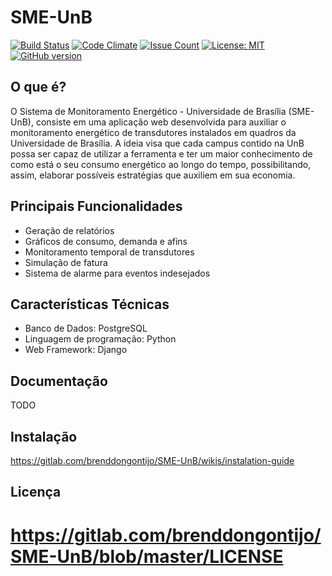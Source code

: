 # SME-UnB
[![Build Status](https://travis-ci.org/fga-gpp-mds/2016.2-SME_UnB.svg?branch=master)](https://travis-ci.org/fga-gpp-mds/2016.2-SME_UnB)
[![Code Climate](https://codeclimate.com/github/fga-gpp-mds/2016.2-SME_UnB/badges/gpa.svg)](https://codeclimate.com/github/fga-gpp-mds/2016.2-SME_UnB)
[![Issue Count](https://codeclimate.com/github/fga-gpp-mds/2016.2-SME_UnB/badges/issue_count.svg)](https://codeclimate.com/github/fga-gpp-mds/2016.2-SME_UnB)
[![License: MIT](https://img.shields.io/badge/License-MIT-yellow.svg)](https://opensource.org/licenses/MIT)
[![GitHub version](https://badge.fury.io/gh/fga-gpp-mds%2F2016.2-SME_UnB.svg)](https://badge.fury.io/gh/fga-gpp-mds%2F2016.2-SME_UnB)


## O que é?

O Sistema de Monitoramento Energético - Universidade de Brasília (SME-UnB), consiste em uma aplicação web desenvolvida para auxiliar o monitoramento energético de transdutores instalados em quadros da Universidade de Brasília. A ideia visa que cada campus contido na UnB possa ser capaz de utilizar a ferramenta e ter um maior conhecimento de como está o seu consumo energético ao longo do tempo, possibilitando, assim, elaborar possíveis estratégias que auxiliem em sua economia.

Principais Funcionalidades
--------

- Geração de relatórios
- Gráficos de consumo, demanda e afins
- Monitoramento temporal de transdutores
- Simulação de fatura
- Sistema de alarme para eventos indesejados


Características Técnicas
--------

- Banco de Dados: PostgreSQL
- Linguagem de programação: Python
- Web Framework: Django

Documentação
--------
TODO

Instalação
--------
https://gitlab.com/brenddongontijo/SME-UnB/wikis/instalation-guide

## Licença
https://gitlab.com/brenddongontijo/SME-UnB/blob/master/LICENSE
=======
